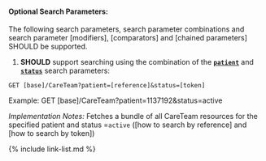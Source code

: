 






#### Optional Search Parameters:

The following search parameters, search parameter combinations and search parameter [modifiers], [comparators] and [chained parameters] SHOULD be supported.

1. **SHOULD** support searching using the combination of the **[`patient`](SearchParameter-us-core-careteam-patient.html)** and **[`status`](SearchParameter-us-core-careteam-status.html)** search parameters:

  `GET [base]/CareTeam?patient=[reference]&status=[token]`

   Example: GET [base]/CareTeam?patient=1137192&amp;status=active

   *Implementation Notes:* Fetches a bundle of all CareTeam resources for the specified patient and status =`active` ([how to search by reference] and [how to search by token])


{% include link-list.md %}
